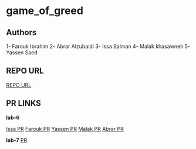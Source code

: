 # game_of_greed

## Authors 
1- Farouk Ibrahim
2- Abrar Alzubaidi
3- Issa Salman
4- Malak khasawneh
5- Yassen Saed


## REPO URL

[REPO URL](https://github.com/AbrarAlzubaidi/game_of_greed)

## PR LINKS

**lab-6**

[Issa PR](https://github.com/AbrarAlzubaidi/game_of_greed/pull/2)
[Farouk PR](https://github.com/AbrarAlzubaidi/game_of_greed/pull/5)
[Yassen PR](https://github.com/AbrarAlzubaidi/game_of_greed/pull/4)
[Malak PR](https://github.com/AbrarAlzubaidi/game_of_greed/pull/1)
[Abrar PR](https://github.com/AbrarAlzubaidi/game_of_greed/pull/3)

**lab-7**
[PR](https://github.com/AbrarAlzubaidi/game_of_greed/pull/11)


